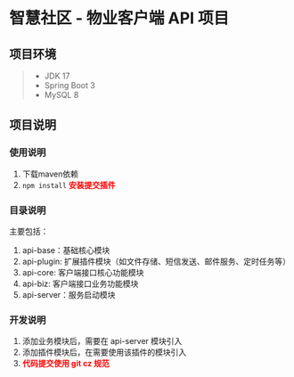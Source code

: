 # 智慧社区 - 物业客户端 API 项目
## 项目环境
> - JDK 17
> - Spring Boot 3
> - MySQL 8

## 项目说明
### 使用说明
1. 下载maven依赖
2. `npm install` <strong style="color:red"> 安装提交插件 </strong>

### 目录说明
主要包括：
1. api-base：基础核心模块
2. api-plugin: 扩展插件模块（如文件存储、短信发送、邮件服务、定时任务等）
3. api-core: 客户端接口核心功能模块
4. api-biz: 客户端接口业务功能模块
5. api-server：服务启动模块

### 开发说明
1. 添加业务模块后，需要在 api-server 模块引入
2. 添加插件模块后，在需要使用该插件的模块引入
3. <strong style="color:red"> 代码提交使用 git cz 规范 </strong>

